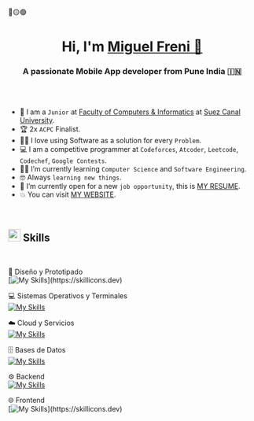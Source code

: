 

<div>
🔴🟡🟢

<br>

</div>


<h1 align="center">Hi, I'm <a href="https://github.com/Miguel-Freni" target="blank">
Miguel Freni 👋</a></h1>
<h3 align="center">A passionate Mobile App developer from Pune India &#127470;&#127475</h3>



<br><br>

- :school: I am a `Junior` at [Faculty of Computers & Informatics](http://suez.edu.eg/ar/%d9%83%d9%84%d9%8a%d8%a9-%d8%a7%d9%84%d8%ad%d8%a7%d8%b3%d8%a8%d8%a7%d8%aa-%d9%88%d8%a7%d9%84%d9%85%d8%b9%d9%84%d9%88%d9%85%d8%a7%d8%aa/) at [Suez Canal University](http://suez.edu.eg/ar/).
- :trophy: 2x `ACPC` Finalist.
- :technologist: I love using Software as a solution for every `Problem`.
- :computer: I am a competitive programmer at `Codeforces`, `Atcoder`, `Leetcode`, `Codechef`, `Google Contests`.
- :student: I’m currently learning `Computer Science` and `Software Engineering`.
- :nerd_face: Always `learning new things`.
- :thinking: I’m currently open for a new `job opportunity`, this is [MY RESUME](http://lnkiy.in/Ahmed_Hossam_Resume).
- :boom: You can visit [MY WEBSITE](https://cutt.ly/Ahmed_Hossam_Website).
<br>


## <img src="https://media2.giphy.com/media/QssGEmpkyEOhBCb7e1/giphy.gif?cid=ecf05e47a0n3gi1bfqntqmob8g9aid1oyj2wr3ds3mg700bl&rid=giphy.gif" width ="25"><b> Skills</b>
<br>


🎨 Diseño y Prototipado <br>
[![My Skills](https://skillicons.dev/icons?i=figma,)](https://skillicons.dev)


💻 Sistemas Operativos y Terminales <br>
[![My Skills](https://skillicons.dev/icons?i=linux,kali,apple,windows,bash,powershell, )](https://skillicons.dev)


☁️ Cloud y Servicios  <br>
[![My Skills](https://skillicons.dev/icons?i=firebase,supabase,cloudflare, )](https://skillicons.dev)


🗄️ Bases de Datos <br>
[![My Skills](https://skillicons.dev/icons?i=mysql,postgres,sqlite,mongodb, )](https://skillicons.dev)

⚙️ Backend <br>
[![My Skills](https://skillicons.dev/icons?i=nodejs,express,laravel,php,py, )](https://skillicons.dev)

🌐 Frontend <br>
[![My Skills](https://skillicons.dev/icons?i=html,css,js,ts,bootstrap,sass,react,angular,nextjs,)](https://skillicons.dev)
